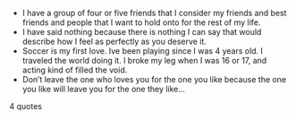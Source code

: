  - I have a group of four or five friends that I consider my friends and best friends and people that I want to hold onto for the rest of my life.
 - I have said nothing because there is nothing I can say that would describe how I feel as perfectly as you deserve it.
 - Soccer is my first love. Ive been playing since I was 4 years old. I traveled the world doing it. I broke my leg when I was 16 or 17, and acting kind of filled the void.
 - Don’t leave the one who loves you for the one you like because the one you like will leave you for the one they like...

4 quotes